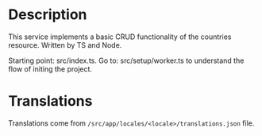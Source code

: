 # Description

This service implements a basic CRUD functionality of the countries resource.
Written by TS and Node.

Starting point: src/index.ts.
Go to: src/setup/worker.ts to understand the flow of initing the project.

# Translations

Translations come from `/src/app/locales/<locale>/translations.json` file.
